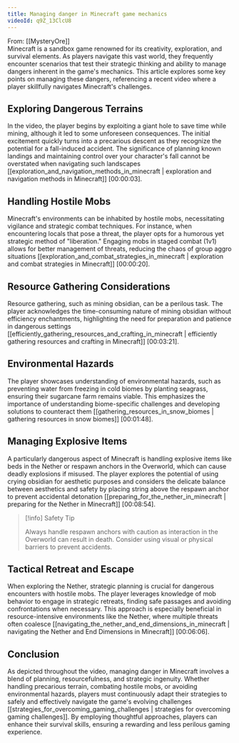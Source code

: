 ```yaml
---
title: Managing danger in Minecraft game mechanics
videoId: q9Z_13ClcU8
---
```


From: [[MysteryOre]] <br/> 
Minecraft is a sandbox game renowned for its creativity, exploration, and survival elements. As players navigate this vast world, they frequently encounter scenarios that test their strategic thinking and ability to manage dangers inherent in the game's mechanics. This article explores some key points on managing these dangers, referencing a recent video where a player skillfully navigates Minecraft's challenges.

## Exploring Dangerous Terrains

In the video, the player begins by exploiting a giant hole to save time while mining, although it led to some unforeseen consequences. The initial excitement quickly turns into a precarious descent as they recognize the potential for a fall-induced accident. The significance of planning known landings and maintaining control over your character's fall cannot be overstated when navigating such landscapes [[exploration_and_navigation_methods_in_minecraft | exploration and navigation methods in Minecraft]] <a class="yt-timestamp" data-t="00:00:03">[00:00:03]</a>.

## Handling Hostile Mobs

Minecraft's environments can be inhabited by hostile mobs, necessitating vigilance and strategic combat techniques. For instance, when encountering locals that pose a threat, the player opts for a humorous yet strategic method of "liberation." Engaging mobs in staged combat (1v1) allows for better management of threats, reducing the chaos of group aggro situations [[exploration_and_combat_strategies_in_minecraft | exploration and combat strategies in Minecraft]] <a class="yt-timestamp" data-t="00:00:20">[00:00:20]</a>.

## Resource Gathering Considerations

Resource gathering, such as mining obsidian, can be a perilous task. The player acknowledges the time-consuming nature of mining obsidian without efficiency enchantments, highlighting the need for preparation and patience in dangerous settings [[efficiently_gathering_resources_and_crafting_in_minecraft | efficiently gathering resources and crafting in Minecraft]] <a class="yt-timestamp" data-t="00:03:21">[00:03:21]</a>.

## Environmental Hazards

The player showcases understanding of environmental hazards, such as preventing water from freezing in cold biomes by planting seagrass, ensuring their sugarcane farm remains viable. This emphasizes the importance of understanding biome-specific challenges and developing solutions to counteract them [[gathering_resources_in_snow_biomes | gathering resources in snow biomes]] <a class="yt-timestamp" data-t="00:01:48">[00:01:48]</a>.

## Managing Explosive Items 

A particularly dangerous aspect of Minecraft is handling explosive items like beds in the Nether or respawn anchors in the Overworld, which can cause deadly explosions if misused. The player explores the potential of using crying obsidian for aesthetic purposes and considers the delicate balance between aesthetics and safety by placing string above the respawn anchor to prevent accidental detonation [[preparing_for_the_nether_in_minecraft | preparing for the Nether in Minecraft]] <a class="yt-timestamp" data-t="00:08:54">[00:08:54]</a>.

> [!info] Safety Tip
> 
> Always handle respawn anchors with caution as interaction in the Overworld can result in death. Consider using visual or physical barriers to prevent accidents.

## Tactical Retreat and Escape

When exploring the Nether, strategic planning is crucial for dangerous encounters with hostile mobs. The player leverages knowledge of mob behavior to engage in strategic retreats, finding safe passages and avoiding confrontations when necessary. This approach is especially beneficial in resource-intensive environments like the Nether, where multiple threats often coalesce [[navigating_the_nether_and_end_dimensions_in_minecraft | navigating the Nether and End Dimensions in Minecraft]] <a class="yt-timestamp" data-t="00:06:06">[00:06:06]</a>.

## Conclusion

As depicted throughout the video, managing danger in Minecraft involves a blend of planning, resourcefulness, and strategic ingenuity. Whether handling precarious terrain, combating hostile mobs, or avoiding environmental hazards, players must continuously adapt their strategies to safely and effectively navigate the game's evolving challenges [[strategies_for_overcoming_gaming_challenges | strategies for overcoming gaming challenges]]. By employing thoughtful approaches, players can enhance their survival skills, ensuring a rewarding and less perilous gaming experience.